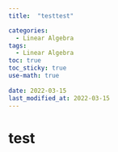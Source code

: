 ```yaml
---
title:  "testtest"

categories:
  - Linear Algebra
tags:
  - Linear Algebra
toc: true
toc_sticky: true
use-math: true
 
date: 2022-03-15
last_modified_at: 2022-03-15
---
```

# test
